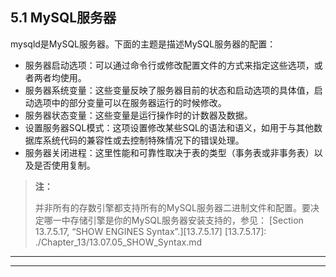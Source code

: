 ## 5.1 MySQL服务器

mysqld是MySQL服务器。下面的主题是描述MySQL服务器的配置：

* 服务器启动选项：可以通过命令行或修改配置文件的方式来指定这些选项，或者两者均使用。
* 服务器系统变量：这些变量反映了服务器目前的状态和启动选项的具体值，启动选项中的部分变量可以在服务器运行的时候修改。
* 服务器状态变量：这些变量是运行操作时的计数器及数据。
* 设置服务器SQL模式：这项设置修改某些SQL的语法和语义，如用于与其他数据库系统代码的兼容性或去控制特殊情况下的错误处理。
* 服务器关闭进程：这里性能和可靠性取决于表的类型（事务表或非事务表）以及是否使用复制。
> **注：**
> 
> 并非所有的存数引擎都支持所有的MySQL服务器二进制文件和配置。要决定哪一中存储引擎是你的MySQL服务器安装支持的，参见： [Section 13.7.5.17, “SHOW ENGINES
Syntax”.][13.7.5.17]
[13.7.5.17]: ./Chapter_13/13.07.05_SHOW_Syntax.md 
---
---
